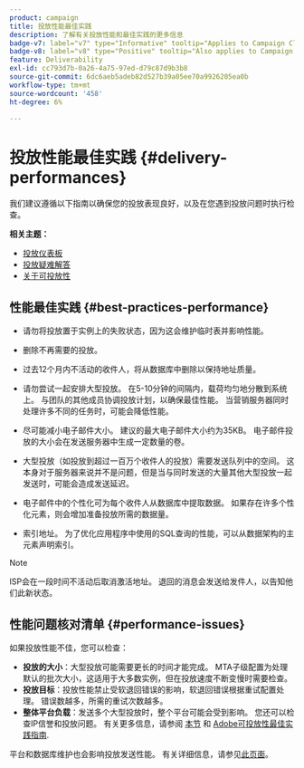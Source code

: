 ```yaml
---
product: campaign
title: 投放性能最佳实践
description: 了解有关投放性能和最佳实践的更多信息
badge-v7: label="v7" type="Informative" tooltip="Applies to Campaign Classic v7"
badge-v8: label="v8" type="Positive" tooltip="Also applies to Campaign v8"
feature: Deliverability
exl-id: cc793d7b-0a26-4a75-97ed-d79c87d9b3b8
source-git-commit: 6dc6aeb5adeb82d527b39a05ee70a9926205ea0b
workflow-type: tm+mt
source-wordcount: '458'
ht-degree: 6%

---
```


# 投放性能最佳实践 {#delivery-performances}



我们建议遵循以下指南以确保您的投放表现良好，以及在您遇到投放问题时执行检查。

**相关主题：**

* [投放仪表板](delivery-dashboard.md)
* [投放疑难解答](delivery-troubleshooting.md)
* [关于可投放性](about-deliverability.md)

## 性能最佳实践 {#best-practices-performance}

* 请勿将投放置于实例上的失败状态，因为这会维护临时表并影响性能。

* 删除不再需要的投放。

* 过去12个月内不活动的收件人，将从数据库中删除以保持地址质量。

* 请勿尝试一起安排大型投放。 在5-10分钟的间隔内，载荷均匀地分散到系统上。 与团队的其他成员协调投放计划，以确保最佳性能。 当营销服务器同时处理许多不同的任务时，可能会降低性能。

* 尽可能减小电子邮件大小。 建议的最大电子邮件大小约为35KB。 电子邮件投放的大小会在发送服务器中生成一定数量的卷。

* 大型投放（如投放到超过一百万个收件人的投放）需要发送队列中的空间。 这本身对于服务器来说并不是问题，但是当与同时发送的大量其他大型投放一起发送时，可能会造成发送延迟。

* 电子邮件中的个性化可为每个收件人从数据库中提取数据。 如果存在许多个性化元素，则会增加准备投放所需的数据量。

* 索引地址。 为了优化应用程序中使用的SQL查询的性能，可以从数据架构的主元素声明索引。

>[!NOTE]
>
>ISP会在一段时间不活动后取消激活地址。 退回的消息会发送给发件人，以告知他们此新状态。

## 性能问题核对清单 {#performance-issues}

如果投放性能不佳，您可以检查：

* **投放的大小**：大型投放可能需要更长的时间才能完成。 MTA子级配置为处理默认的批次大小，这适用于大多数实例，但在投放速度不断变慢时需要检查。
* **投放目标**：投放性能禁止受软退回错误的影响，软退回错误根据重试配置处理。 错误数越多，所需的重试次数越多。
* **整体平台负载**：发送多个大型投放时，整个平台可能会受到影响。 您还可以检查IP信誉和投放问题。 有关更多信息，请参阅 [本节](about-deliverability.md) 和 [Adobe可投放性最佳实践指南](https://experienceleague.adobe.com/docs/deliverability-learn/deliverability-best-practice-guide/introduction.html?lang=zh-Hans).

平台和数据库维护也会影响投放发送性能。 有关详细信息，请参见[此页面](../../production/using/database-performances.md)。
